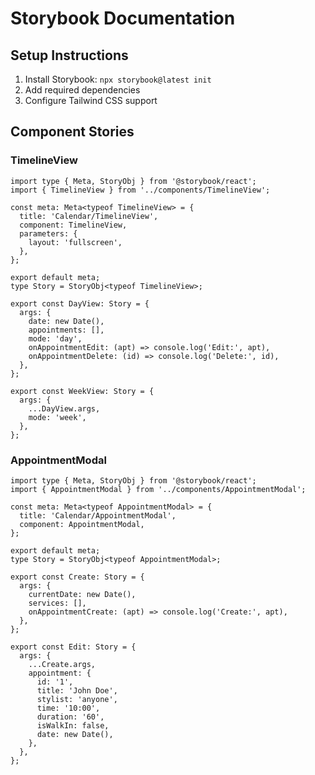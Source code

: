 # Storybook Documentation

## Setup Instructions
1. Install Storybook: `npx storybook@latest init`
2. Add required dependencies
3. Configure Tailwind CSS support

## Component Stories

### TimelineView
```tsx
import type { Meta, StoryObj } from '@storybook/react';
import { TimelineView } from '../components/TimelineView';

const meta: Meta<typeof TimelineView> = {
  title: 'Calendar/TimelineView',
  component: TimelineView,
  parameters: {
    layout: 'fullscreen',
  },
};

export default meta;
type Story = StoryObj<typeof TimelineView>;

export const DayView: Story = {
  args: {
    date: new Date(),
    appointments: [],
    mode: 'day',
    onAppointmentEdit: (apt) => console.log('Edit:', apt),
    onAppointmentDelete: (id) => console.log('Delete:', id),
  },
};

export const WeekView: Story = {
  args: {
    ...DayView.args,
    mode: 'week',
  },
};
```

### AppointmentModal
```tsx
import type { Meta, StoryObj } from '@storybook/react';
import { AppointmentModal } from '../components/AppointmentModal';

const meta: Meta<typeof AppointmentModal> = {
  title: 'Calendar/AppointmentModal',
  component: AppointmentModal,
};

export default meta;
type Story = StoryObj<typeof AppointmentModal>;

export const Create: Story = {
  args: {
    currentDate: new Date(),
    services: [],
    onAppointmentCreate: (apt) => console.log('Create:', apt),
  },
};

export const Edit: Story = {
  args: {
    ...Create.args,
    appointment: {
      id: '1',
      title: 'John Doe',
      stylist: 'anyone',
      time: '10:00',
      duration: '60',
      isWalkIn: false,
      date: new Date(),
    },
  },
};
```